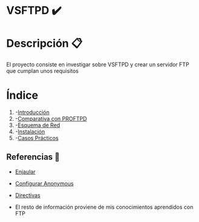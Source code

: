 # VSFTPD ✔️

# Descripción 📋
El proyecto consiste en investigar sobre VSFTPD y crear un servidor FTP que cumplan unos requisitos

# Índice
1. -[Introducción](https://github.com/jesusromero92/vsftpd/blob/main/Indices/introduccion.md)
2. -[Comparativa con PROFTPD](https://github.com/jesusromero92/vsftpd/blob/main/Indices/comparativa.md)
3. -[Esquema de Red](https://github.com/jesusromero92/vsftpd/blob/main/Indices/Esquema.md)
4. -[Instalación](https://github.com/jesusromero92/vsftpd/blob/main/Indices/instalacion.md)
5. -[Casos Prácticos](https://github.com/jesusromero92/vsftpd/blob/main/Indices/practica.md)

## **Referencias** 📖
  * [Enjaular](http://sergio107sr.blogspot.com/2015/12/servidor-ftp-enjaular-usuarios.html)
  * [Configurar Anonymous](https://www.ionos.es/digitalguide/servidores/configuracion/servidor-ftp-en-ubuntu-instalacion-y-configuracion/)
  * [Directivas](https://ikastaroak.birt.eus/edu/argitalpen/backupa/20200331/1920k/es/ASIR/SRI/SRI03/es_ASIR_SRI03_Contenidos/SRI03_CONT_R22_DIRECTIVAS_vsftpd.pdf)
  
  * El resto de información proviene de mis conocimientos aprendidos con FTP
